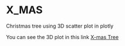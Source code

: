 # X_MAS
Christmas tree using 3D scatter plot in plotly


You can see the 3D plot in this link [X-mas Tree](https://plot.ly/~hyungyokim/1/x-mas-tree/)
